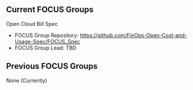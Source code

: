 Current FOCUS Groups
--------------------

Open Cloud Bill Spec
  * FOCUS Group Repository: https://github.com/FinOps-Open-Cost-and-Usage-Spec/FOCUS_Spec
  * FOCUS Group Lead: TBD 

Previous FOCUS Groups
---------------------
None (Currently)
 
